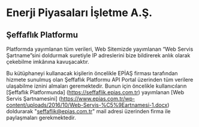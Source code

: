 # Enerji Piyasaları İşletme A.Ş.
## Şeffaflık Platformu


Platformda yayımlanan tüm verileri, Web Sitemizde yayımlanan “Web Servis Şartname”sini doldurmak suretiyle IP adreslerini bize bildirerek anlık olarak çekebilme imkânına kavuşacaktır.

Bu kütüphaneyi kullanacak kişilerin öncelikle EPİAŞ firması tarafından hizmete 
sunulmuş olan Şeffaflık Platformu API Portal üzerinden tüm verilere ulaşabilme
iznini almaları geremektedir. Bunun için öncelikle kullanıcıların [Şeffaflık Platformunda] (https://seffaflik.epias.com.tr)
yayımlanan [Web Servis Şartnamesini] (https://www.epias.com.tr/wp-content/uploads/2016/10/Web-Servis-%C5%9Eartnamesi-1.docx)
doldurarak "seffaflik@epias.com.tr" mail adresi üzerinden firma ile paylaşmaları gerekmektedir.
